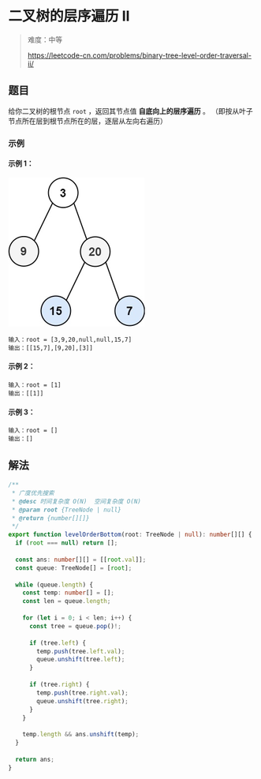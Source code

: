 # 二叉树的层序遍历 II

> 难度：中等
>
> https://leetcode-cn.com/problems/binary-tree-level-order-traversal-ii/

## 题目

给你二叉树的根节点 `root` ，返回其节点值 **自底向上的层序遍历** 。 （即按从叶子节点所在层到根节点所在的层，逐层从左向右遍历）

### 示例

#### 示例 1：

![binary-tree-level-order-traversal-ii.jpg](../../assets/images/binary-tree-level-order-traversal-ii.jpg)

```
输入：root = [3,9,20,null,null,15,7]
输出：[[15,7],[9,20],[3]]
```

#### 示例 2：

```
输入：root = [1]
输出：[[1]]
```

#### 示例 3：

```
输入：root = []
输出：[]
```

## 解法

```typescript
/**
 * 广度优先搜索
 * @desc 时间复杂度 O(N)  空间复杂度 O(N)
 * @param root {TreeNode | null}
 * @return {number[][]}
 */
export function levelOrderBottom(root: TreeNode | null): number[][] {
  if (root === null) return [];

  const ans: number[][] = [[root.val]];
  const queue: TreeNode[] = [root];

  while (queue.length) {
    const temp: number[] = [];
    const len = queue.length;

    for (let i = 0; i < len; i++) {
      const tree = queue.pop()!;

      if (tree.left) {
        temp.push(tree.left.val);
        queue.unshift(tree.left);
      }

      if (tree.right) {
        temp.push(tree.right.val);
        queue.unshift(tree.right);
      }
    }

    temp.length && ans.unshift(temp);
  }

  return ans;
}
```
